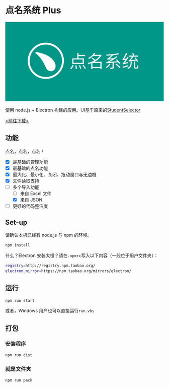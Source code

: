 # 点名系统 Plus

![点名系统海报](点名海报.png)

使用 node.js + Electron 构建的应用。UI基于原来的[StudentSelector](https://github.com/pkuschool/StudentSelector)

[>前往下载<](https://github.com/pkuschool/StudentSelector-Electron/releases)

## 功能

点名，点名，点名！

- [x] 最基础的管理功能
- [x] 最基础的点名功能
- [x] 最大化、最小化、关闭、拖动窗口与无边框
- [x] 文件读取支持
- [ ] 多个导入功能
  - [ ] 来自 Excel 文件
  - [x] 来自 JSON
- [ ] 更好的代码整洁度

## Set-up

请确认本机已经有 node.js 与 npm 的环境。

```bash
npm install
```

什么？Electron 安装太慢？请在```.npmrc```写入以下内容（一般位于用户文件夹）：

```bash
registry=http://registry.npm.taobao.org/
electron_mirror=https://npm.taobao.org/mirrors/electron/
```

## 运行


```bash
npm run start
```

或者，Windows 用户也可以直接运行```run.vbs```

## 打包

### 安装程序

```bash
npm run dist
```


### 就是文件夹

```bash
npm run pack
```
